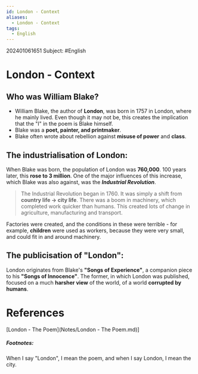 ```yaml
---
id: London - Context
aliases:
  - London - Context
tags:
  - English
---
```


202401061651
Subject: #English


# London - Context

## Who was William Blake?

- William Blake, the author of **London**, was born in 1757 in London, where he mainly lived. Even though it may not be, this creates the implication that the "I" in the poem is Blake himself.
- Blake was a **poet, painter, and printmaker**. 
- Blake often wrote about rebellion against **misuse of power** and **class**.

## The industrialisation of London:

When Blake was born, the population of London was **760,000**. 100 years later, this **rose to 3 million**. One of the major influences of this increase, which Blake was also against, was the ***Industrial Revolution***.
> The Industrial Revolution began in 1760. It was simply a shift from **country life -> city life**. There was a boom in machinery, which completed work quicker than humans. This created lots of change in agriculture, manufacturing and transport.

Factories were created, and the conditions in these were terrible - for example, **children** were used as workers, because they were very small, and could fit in and around machinery.

## The publicisation of "London":

London originates from Blake's **"Songs of Experience"**, a companion piece to his **"Songs of Innocence"**. The former, in which London was published, focused on a much **harsher view** of the world, of a world **corrupted by humans**. 

# **References**

[London - The Poem](Notes/London - The Poem.md)]

##### Footnotes:

When I say "London", I mean the poem, and when I say London, I mean the city.
